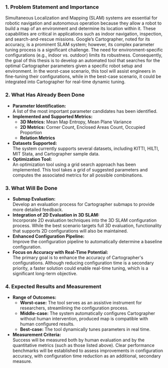 ### 1. Problem Statement and Importance
Simultaneous Localization and Mapping (SLAM) systems are essential for robotic navigation and autonomous operation because they allow a robot to build a map of an environment and determine its location within it. These capabilities are critical in applications such as indoor navigation, inspection, and search-and-rescue missions. Google’s Cartographer, noted for its accuracy, is a prominent SLAM system; however, its complex parameter tuning process is a significant challenge. The need for environment-specific configurations (e.g., indoor vs. outdoor) limits its robustness. Consequently, the goal of this thesis is to develop an automated tool that searches for the optimal Cartographer parameters given a specific robot setup and environment. In the worst-case scenario, this tool will assist engineers in fine-tuning their configurations, while in the best-case scenario, it could be integrated into Cartographer for real-time dynamic tuning.
### 2. What Has Already Been Done
- **Parameter Identification:**  
    A list of the most important parameter candidates has been identified.
- **Implemented and Supported Metrics:**
    - **3D Metrics:** Mean Map Entropy, Mean Plane Variance
    - **2D Metrics:** Corner Count, Enclosed Areas Count, Occupied Proportion
    - **Relation Metrics** 
- **Datasets Supported:**  
    The system currently supports several datasets, including KITTI, HILTI, MIT Stata, and Cartographer sample data.
- **Optimization Tool:**  
    An optimization tool using a grid search approach has been implemented. This tool takes a grid of suggested parameters and computes the associated metrics for all possible combinations.
### 3. What Will Be Done
- **Submap Evaluation:**  
    Develop an evaluation process for Cartographer submaps to provide more detailed feedback.
- **Integration of 2D Evaluation in 3D SLAM:**  
    Incorporate 2D evaluation techniques into the 3D SLAM configuration process. While the best scenario targets full 3D evaluation, functionality that supports 2D configurations will also be maintained.
- **Enhanced Configuration Pipeline:**  
    Improve the configuration pipeline to automatically determine a baseline configuration.
- **Focus on Accuracy with Real-Time Potential:**  
    The primary goal is to enhance the accuracy of Cartographer's configurations. Although reducing configuration time is a secondary priority, a faster solution could enable real-time tuning, which is a significant long-term objective.
### 4. Expected Results and Measurement

- **Range of Outcomes:**
    - **Worst-case:** The tool serves as an assistive instrument for researchers, streamlining the configuration process.
    - **Middle-case:** The system automatically configures Cartographer without human intervention, produced map is compatible with human configured results. 
    - **Best-case:** The tool dynamically tunes parameters in real time.
- **Measurement Criteria:**  
    Success will be measured both by human evaluation and by the quantitative metrics (such as those listed above). Clear performance benchmarks will be established to assess improvements in configuration accuracy, with configuration time reduction as an additional, secondary measure.
